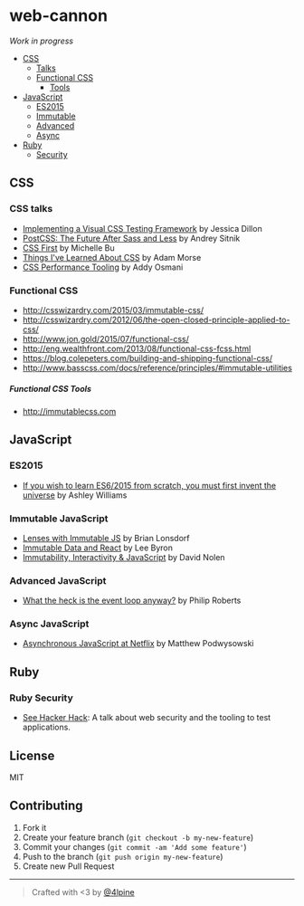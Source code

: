 # web-cannon

_Work in progress_

- [CSS](#css)
  - [Talks](#css-talks)
  - [Functional CSS](#functional-css)
    - [Tools](#functional-css-tools)
- [JavaScript](#javascript)
  - [ES2015](#es2015)
  - [Immutable](#immutable-javascript)
  - [Advanced](#advanced-javascript)
  - [Async](#async-javascript)
- [Ruby](#ruby)
  - [Security](#ruby-security)

## CSS

### CSS talks

- [Implementing a Visual CSS Testing Framework](https://www.youtube.com/watch?v=ItyUjVWl4q8) by Jessica Dillon
- [PostCSS: The Future After Sass and Less](https://www.youtube.com/watch?v=6jz6p7wqOpI) by Andrey Sitnik
- [CSS First](https://www.youtube.com/watch?v=ALEGHlwMXxs) by Michelle Bu
- [Things I've Learned About CSS](https://www.youtube.com/watch?v=14N_V56tqd4) by Adam Morse
- [CSS Performance Tooling](https://www.youtube.com/watch?v=FEs2jgZBaQA) by Addy Osmani

### Functional CSS

- <http://csswizardry.com/2015/03/immutable-css/>
- <http://csswizardry.com/2012/06/the-open-closed-principle-applied-to-css/>
- <http://www.jon.gold/2015/07/functional-css/>
- <http://eng.wealthfront.com/2013/08/functional-css-fcss.html>
- <https://blog.colepeters.com/building-and-shipping-functional-css/>
- <http://www.basscss.com/docs/reference/principles/#immutable-utilities>

##### Functional CSS Tools

- <http://immutablecss.com>

## JavaScript

### ES2015

- [If you wish to learn ES6/2015 from scratch, you must first invent the universe](https://www.youtube.com/watch?v=HxHBAU0cTHU) by Ashley Williams

### Immutable JavaScript

- [Lenses with Immutable JS](https://medium.com/@drboolean/lenses-with-immutable-js-9bda85674780#.8t4xb62w5) by Brian Lonsdorf
- [Immutable Data and React](https://www.youtube.com/watch?v=I7IdS-PbEgI) by Lee Byron
- [Immutability, Interactivity & JavaScript](https://www.youtube.com/watch?v=mS264h8KGwk) by David Nolen

### Advanced JavaScript

- [What the heck is the event loop anyway?](https://www.youtube.com/watch?v=8aGhZQkoFbQ) by Philip Roberts

### Async JavaScript

- [Asynchronous JavaScript at Netflix](https://www.youtube.com/watch?v=a8W5VVGO-jA) by Matthew Podwysowski

## Ruby

### Ruby Security

- [See Hacker Hack](http://confreaks.tv/videos/keeprubyweird2015-see-hacker-hack): A talk about web security and the tooling to test applications. 

## License

MIT

## Contributing

1. Fork it
2. Create your feature branch (`git checkout -b my-new-feature`)
3. Commit your changes (`git commit -am 'Add some feature'`)
4. Push to the branch (`git push origin my-new-feature`)
5. Create new Pull Request

***

> Crafted with <3 by [@4lpine](https://twitter.com/4lpine)
